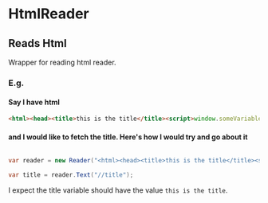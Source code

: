 # HtmlReader

## Reads Html

Wrapper for reading html reader.

### E.g.

#### Say I have html

```html
<html><head><title>this is the title</title><script>window.someVariable = \"some variable\"; </script></head><body>this is my html body</body></html>
```

#### and I would like to fetch the title. Here's how I would try and go about it

```c#

var reader = new Reader("<html><head><title>this is the title</title><script>window.someVariable = \"some variable\"; </script></head><body>this is my html body</body></html>");

var title = reader.Text("//title");
```

I expect the title variable should have the value `this is the title`.
